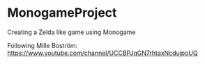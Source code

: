 # MonogameProject
Creating a Zelda like game using Monogame

Following Mille Boström: https://www.youtube.com/channel/UCCBPJqGN7rhtaxNcdujpoUQ
